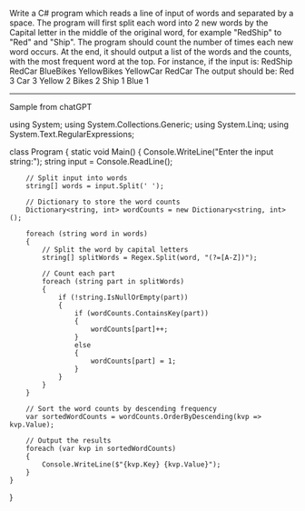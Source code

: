 Write a C# program which reads a line of input of words and separated by a space. The program will first split each word into 2 new words by the Capital letter in the middle of the original word, for example "RedShip" to "Red" and "Ship". The program should count the number of times each new word occurs. At the end, it should output a list of
the words and the counts, with the most frequent word at the top.
For instance, if the input is:
RedShip RedCar BlueBikes YellowBikes YellowCar RedCar
The output should be:
Red 3
Car 3
Yellow 2
Bikes 2
Ship 1
Blue 1


---------
Sample from chatGPT

using System;
using System.Collections.Generic;
using System.Linq;
using System.Text.RegularExpressions;

class Program
{
    static void Main()
    {
        Console.WriteLine("Enter the input string:");
        string input = Console.ReadLine();

        // Split input into words
        string[] words = input.Split(' ');

        // Dictionary to store the word counts
        Dictionary<string, int> wordCounts = new Dictionary<string, int>();

        foreach (string word in words)
        {
            // Split the word by capital letters
            string[] splitWords = Regex.Split(word, "(?=[A-Z])");

            // Count each part
            foreach (string part in splitWords)
            {
                if (!string.IsNullOrEmpty(part))
                {
                    if (wordCounts.ContainsKey(part))
                    {
                        wordCounts[part]++;
                    }
                    else
                    {
                        wordCounts[part] = 1;
                    }
                }
            }
        }

        // Sort the word counts by descending frequency
        var sortedWordCounts = wordCounts.OrderByDescending(kvp => kvp.Value);

        // Output the results
        foreach (var kvp in sortedWordCounts)
        {
            Console.WriteLine($"{kvp.Key} {kvp.Value}");
        }
    }
}
